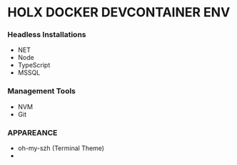 # HOLX DOCKER DEVCONTAINER ENV

### Headless Installations
 - NET
 - Node
 - TypeScript
 - MSSQL

### Management Tools
 - NVM
 - Git

### APPAREANCE
 - oh-my-szh (Terminal Theme)
 -  